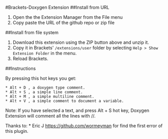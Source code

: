#Brackets-Doxygen Extension
##Install from URL

1. Open the the Extension Manager from the File menu
2. Copy paste the URL of the github repo or zip file

##Install from file system

1. Download this extension using the ZIP button above and unzip it.
2. Copy it in Brackets' `/extensions/user` folder by selecting `Help > Show Extension Folder` in the menu. 
3. Reload Brackets.

##Instructions

By pressing this hot keys you get:
    
    * Alt + D , a doxygen type comment.
    * Alt + S , a simple line comment.
    * Alt + M , a simple multiline comment.
    * Alt + V , a simple comment to document a variable.
    
Note: If you have selected a text, and press Alt + S hot key, Doxygen Extension will comment all the lines with //.

Thanks to:
    * Eric J https://github.com/wormeyman for find the first error of this plugin.